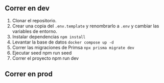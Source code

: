 ## Correr en dev
1. Clonar el repositorio.
2. Crear una copia del ````.env.template```` y renombrarlo a ````.env```` y cambiar las variables de entorno.
3. Instalar dependencias ````npm install````
4. Levantar la base de datos ````docker compose up -d````
5. Correr las migraciones de Primsa ````npx prisma migrate dev````
6. Ejecutar seed npm run seed
7. Correr el proyecto npm run dev

## Correr en prod